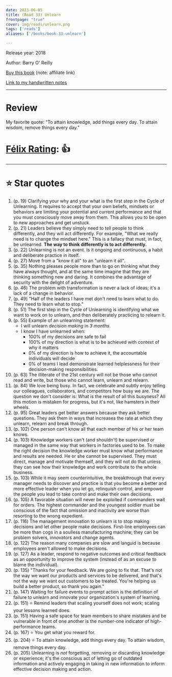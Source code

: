 ```yaml
---
date: 2023-06-05
title: (Read 33) Unlearn
frontpage: "true"
cover: img/reads/unlearn.png
tags: ['reads']
aliases: ['/books/book-33-unlearn']

---
```


Release year: 2018

Author: Barry O' Reilly

[Buy this book](https://amzn.to/3SiwWEc) (note: affiliate link)

[Link to my handwritten notes](https://drive.google.com/file/d/16FKOjp0Xurqy6o0W7p56S2rEYaewBicb/view?usp=drive_link)

---

# Review

My favorite quote: "To attain knowledge, add things every day. To attain wisdom, remove things every day."

# [Félix Rating](/posts/2023/10/my-book-ratings-explained/): 👍

---

# :star: Star quotes

1. (p. 19) Clarifying your why and your what is the first step in
   the Cycle of Unlearning. It requires to accept that your own
   beliefs, mindsets or behaviors are limiting your potential and
   current performance and that you must consciously move away
   from them. This allows you to be open to new approaches and
   get unstuck.
1. (p. 21) Leaders believe they simply need to tell people to
   think differently, and they will act differently. For example,
   "What we really need is to change the mindset here." This is a
   fallacy that must, in fact, be unlearned. **The way to think
   differently is to act differently.**
1. (p. 22) Unlearning is not an event. Is it ongoing and
   continuous, a habit and deliberate practice in itself.
1. (p. 27) Move from a "know it all" to an "unlearn it all".
1. (p. 35) Nothing pleases people more than to go on thinking
   what they have always thought, and at the same time imagine
   that they are thinking something new and daring. It combines
   the advantage of security with the delight of adventure.
1. (p. 46) The problem with transformation is never a lack of
   ideas; it's a lack of a change in behavior.
1. (p. 49) "Half of the leaders I have met don't need to learn
   what to do. They need to learn what to stop."
1. (p. 51) The first step in the Cycle of Unlearning is
   identifying what we want to work on to unlearn, and then
   deliberately practicing to relearn it.
1. (p. 55) Example of an unlearning statement:
    - I will unlearn *decision making* in *3 months*.
    - I know I have unlearned when:
        - 100% of my decisions are safe to fail
        - 100% of my direction is what is to be achieved with
          context of why it matters
        - 0% of my direction is how to achieve it, the
          accountable individuals will decide
        - 0% of teams I lead demonstrate learned helplessness for
          their decision-making responsibilities.
1. (p. 63) The illiterate of the 21st century will not be those
   who cannot read and write, but those who cannot learn, unlearn
   and relearn.
1. (p. 84) We love being busy. In fact, we celebrate and subtly
   enjoy telling our colleagues, collaborators, and competitors
   how busy we are. The question we don't consider is: What is
   the result of all this busyness? All this motion is mistaken
   for progress, but it's not, like hamsters in their wheels.
1. (p. 95) Great leaders get better answers because they ask
   better questions. They ask them in ways that increases the
   rate at which they unlearn, relearn and break through.
1. (p. 102) One person can't know all that each member of his or
   her team knows.
1. (p. 103) Knowledge workers can't (and shouldn't) be supervised
   or managed in the same way that workers in factories used to
   be. To make the right decision the knowledge worker must know
   what performance and results are needed. He or she cannot be
   supervised. They must direct, manage and motivate themself,
   and they will not do that unless they can see how their
   knowledge and work contribute to the whole business.
1. (p. 103) While it may seem counterintuitive, the breakthrough
   that every manager needs to discover and practice is that you
   become a better and more effective leader when you let go,
   relinquish control, and empower the people you lead to take
   control and make their own decisions.
1. (p. 105) A favorable situation will never be exploited if
   commanders wait for orders. The highest commander and the
   youngest soldier must be conscious of the fact that omission
   and inactivity are worse than resorting to the wrong
   expedient.
1. (p. 116) The management innovation to unlearn is to stop
   making decisions and let other people make decisions.
   First-line employees can be more than cogs in a soulless
   manufacturing machine; they can be problem solvers, innovators
   and change agents.
1. (p. 122) The reason many companies are slow and languid is
   because employees aren't allowed to make decisions.
1. (p. 127) As a leader, respond to negative outcomes and
   critical feedback as an opportunity to improve the system
   (instead of as an excuse to blame the individual).
1. (p. 135) "Thanks for your feedback. We are going to fix that.
   That's not the way we want our products and services to be
   delivered, and that's not the way we want out customers to be
   treated. You're helping us build a better product, so thank
   you again."
1. (p. 147) Waiting for failure events to prompt action is the
   definition of failure to unlearn and innovate your
   organization's system of learning.
1. (p. 151) :star: Remind leaders that scaling yourself does not work;
   scaling your lessons learned does.
1. (p. 151) Having a safe space for team members to share
   mistakes and be vulnerable in front of one another is the
   number-one indicator of high-performance teams.
1. (p. 167) :star: You get what you reward for.
1. (p. 204) :star: To attain knowledge, add things every day. To attain
   wisdom, remove things every day.
1. (p. 205) Unlearning is *not* forgetting, removing or
   discarding knowledge or experience; it's the conscious act of
   letting go of outdated information and actively engaging in
   taking in new information to inform effective decision making
   and action.
